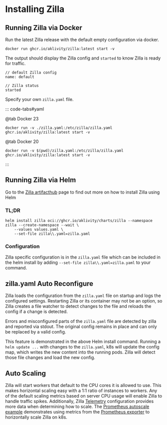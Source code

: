 # Installing Zilla

## Running Zilla via Docker

Run the latest Zilla release with the default empty configuration via docker.

```bash:no-line-numbers
docker run ghcr.io/aklivity/zilla:latest start -v
```

The output should display the Zilla config and `started` to know Zilla is ready for traffic.

```output:no-line-numbers
// default Zilla config
name: default

// Zilla status
started
```

Specify your own `zilla.yaml` file.

::: code-tabs#yaml

@tab Docker 23

```bash:no-line-numbers
docker run -v ./zilla.yaml:/etc/zilla/zilla.yaml ghcr.io/aklivity/zilla:latest start -v
```

@tab Docker 20

```bash:no-line-numbers
docker run -v $(pwd)/zilla.yaml:/etc/zilla/zilla.yaml ghcr.io/aklivity/zilla:latest start -v
```

:::

## Running Zilla via Helm

Go to the [Zilla artifacthub](https://artifacthub.io/packages/helm/zilla/zilla) page to find out more on how to install Zilla using Helm

### TL;DR

```bash:no-line-numbers
helm install zilla oci://ghcr.io/aklivity/charts/zilla --namespace zilla --create-namespace --wait \
    --values values.yaml \
    --set-file zilla\\.yaml=zilla.yaml
```

### Configuration

Zilla specific configuration is in the `zilla.yaml` file which can be included in the helm install by adding `--set-file zilla\\.yaml=zilla.yaml` to your command.

## zilla.yaml Auto Reconfigure

Zilla loads the configuration from the `zilla.yaml` file on startup and logs the configured settings. Restarting Zilla or its container may not be an option, so Zilla creates a file watcher to detect changes to the file and reloads the config if a change is detected.

Errors and misconfigured parts of the `zilla.yaml` file are detected by zilla and reported via stdout. The original config remains in place and can only be replaced by a valid config.

This feature is demonstrated in the above Helm install command. Running a `helm update ...` with changes to the `zilla.yaml`, k8s will update the config map, which writes the new content into the running pods. Zilla will detect those file changes and load the new config.

## Auto Scaling

Zilla will start workers that default to the CPU cores it is allowed to use. This makes horizontal scaling easy with a 1:1 ratio of instances to workers. Any of the default scaling metrics based on server CPU usage will enable Zilla to handle traffic spikes. Additionally, Zilla [Telemetry](../reference/config/overview.md#telemetry) configuration provides more data when determining how to scale. The [Prometheus autoscale example](https://github.com/aklivity/zilla-examples/tree/main/kubernetes.prometheus.autoscale) demonstrates using metrics from the [Prometheus exporter](../reference/config/telemetry/exporters/exporter-prometheus.md) to horizontally scale Zilla on k8s.
